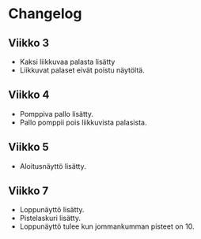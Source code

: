 # Changelog
## Viikko 3
- Kaksi liikkuvaa palasta lisätty
- Liikkuvat palaset eivät poistu näytöltä.
## Viikko 4
- Pomppiva pallo lisätty.
- Pallo pomppii pois liikkuvista palasista.
## Viikko 5
- Aloitusnäyttö lisätty.
## Viikko 7
- Loppunäyttö lisätty.
- Pistelaskuri lisätty.
- Loppunäyttö tulee kun jommankumman pisteet on 10.
